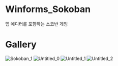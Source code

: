 # Winforms_Sokoban
맵 에디터를 포함하는 소코반 게임

# Gallery
![Sokoban_1](https://github.com/rifflife/Winforms_Sokoban/assets/14410940/1a04e719-487b-403d-b668-deaa5ad7f549)
![Untitled_0](https://github.com/rifflife/Winforms_Sokoban/assets/14410940/7d700677-7bf6-43b7-9085-f68daec8aec0)
![Untitled_1](https://github.com/rifflife/Winforms_Sokoban/assets/14410940/a9584360-53f5-46b7-8e50-8aa613f21a9b)
![Untitled_2](https://github.com/rifflife/Winforms_Sokoban/assets/14410940/ff10391c-28cd-4032-81de-258aa064e0ac)
